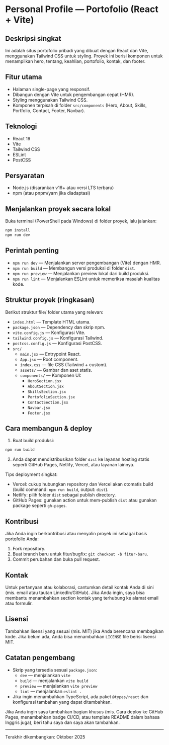 # Personal Profile — Portofolio (React + Vite)

Deskripsi singkat
------------------

Ini adalah situs portofolio pribadi yang dibuat dengan React dan Vite, menggunakan Tailwind CSS untuk styling. Proyek ini berisi komponen untuk menampilkan hero, tentang, keahlian, portofolio, kontak, dan footer.

Fitur utama
-----------

- Halaman single-page yang responsif.
- Dibangun dengan Vite untuk pengembangan cepat (HMR).
- Styling menggunakan Tailwind CSS.
- Komponen terpisah di folder `src/components` (Hero, About, Skills, Portfolio, Contact, Footer, Navbar).

Teknologi
---------

- React 19
- Vite
- Tailwind CSS
- ESLint
- PostCSS

Persyaratan
-----------

- Node.js (disarankan v16+ atau versi LTS terbaru)
- npm (atau pnpm/yarn jika diadaptasi)

Menjalankan proyek secara lokal
------------------------------

Buka terminal (PowerShell pada Windows) di folder proyek, lalu jalankan:

```powershell
npm install
npm run dev
```

Perintah penting
----------------

- `npm run dev` — Menjalankan server pengembangan (Vite) dengan HMR.
- `npm run build` — Membangun versi produksi di folder `dist`.
- `npm run preview` — Menjalankan preview lokal dari build produksi.
- `npm run lint` — Menjalankan ESLint untuk memeriksa masalah kualitas kode.

Struktur proyek (ringkasan)
---------------------------

Berikut struktur file/ folder utama yang relevan:

- `index.html` — Template HTML utama.
- `package.json` — Dependency dan skrip npm.
- `vite.config.js` — Konfigurasi Vite.
- `tailwind.config.js` — Konfigurasi Tailwind.
- `postcss.config.js` — Konfigurasi PostCSS.
- `src/`
	- `main.jsx` — Entrypoint React.
	- `App.jsx` — Root component.
	- `index.css` — file CSS (Tailwind + custom).
	- `assets/` — Gambar dan aset statis.
	- `components/` — Komponen UI:
		- `HeroSection.jsx`
		- `AboutSection.jsx`
		- `SkillsSection.jsx`
		- `PortofolioSection.jsx`
		- `ContactSection.jsx`
		- `Navbar.jsx`
		- `Footer.jsx`

Cara membangun & deploy
-----------------------

1. Buat build produksi:

```powershell
npm run build
```

2. Anda dapat mendistribusikan folder `dist` ke layanan hosting statis seperti GitHub Pages, Netlify, Vercel, atau layanan lainnya.

Tips deployment singkat:
- Vercel: cukup hubungkan repository dan Vercel akan otomatis build (build command: `npm run build`, output: `dist`).
- Netlify: pilih folder `dist` sebagai publish directory.
- GitHub Pages: gunakan action untuk mem-publish `dist` atau gunakan package seperti `gh-pages`.

Kontribusi
----------

Jika Anda ingin berkontribusi atau menyalin proyek ini sebagai basis portofolio Anda:

1. Fork repository.
2. Buat branch baru untuk fitur/bugfix: `git checkout -b fitur-baru`.
3. Commit perubahan dan buka pull request.

Kontak
------

Untuk pertanyaan atau kolaborasi, cantumkan detail kontak Anda di sini (mis. email atau tautan LinkedIn/GitHub). Jika Anda ingin, saya bisa membantu menambahkan section kontak yang terhubung ke alamat email atau formulir.

Lisensi
-------

Tambahkan lisensi yang sesuai (mis. MIT) jika Anda berencana membagikan kode. Jika belum ada, Anda bisa menambahkan `LICENSE` file berisi lisensi MIT.

Catatan pengembang
------------------

- Skrip yang tersedia sesuai `package.json`:
	- `dev` — menjalankan `vite`
	- `build` — menjalankan `vite build`
	- `preview` — menjalankan `vite preview`
	- `lint` — menjalankan `eslint .`
- Jika ingin menambahkan TypeScript, ada paket `@types/react` dan konfigurasi tambahan yang dapat ditambahkan.

Jika Anda ingin saya tambahkan bagian khusus (mis. Cara deploy ke GitHub Pages, menambahkan badge CI/CD, atau template README dalam bahasa Inggris juga), beri tahu saya dan saya akan tambahkan.

---

Terakhir dikembangkan: Oktober 2025

